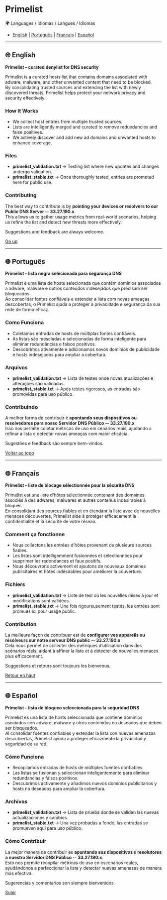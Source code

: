 # Primelist  

🌍 Languages / Idiomas / Langues / Idiomas  
- [English](#-english) | [Português](#-português) | [Français](#-français) | [Español](#-español) 

---

## 🌐 English  
**Primelist – curated denylist for DNS security**

Primelist is a curated hosts list that contains domains associated with adware, malware, and other unwanted content that need to be blocked.  
By consolidating trusted sources and extending the list with newly discovered threats, Primelist helps protect your network privacy and security effectively.

### How It Works  
- We collect host entries from multiple trusted sources.  
- Lists are intelligently merged and curated to remove redundancies and false positives.  
- We actively discover and add new ad domains and unwanted hosts to enhance coverage.

### Files  
- **primelist_validation.txt** → Testing list where new updates and changes undergo validation.  
- **primelist_stable.txt** → Once thoroughly tested, entries are promoted here for public use.

### Contributing  
The best way to contribute is by **pointing your devices or resolvers to our Public DNS Server -- 33.27.190.x**.  
This allows us to gather usage metrics from real-world scenarios, helping us refine the list and detect new threats more effectively.

Suggestions and feedback are always welcome.

[Go up](#primelist)

---

## 🌐 Português  
**Primelist – lista negra selecionada para segurança DNS**

Primelist é uma lista de hosts selecionada que contém domínios associados a adware, malware e outros conteúdos indesejados que precisam ser bloqueados.  
Ao consolidar fontes confiáveis e estender a lista com novas ameaças descobertas, o Primelist ajuda a proteger a privacidade e segurança da sua rede de forma eficaz.

### Como Funciona  
- Coletamos entradas de hosts de múltiplas fontes confiáveis.  
- As listas são mescladas e selecionadas de forma inteligente para eliminar redundâncias e falsos positivos.  
- Descobrimos ativamente e adicionamos novos domínios de publicidade e hosts indesejados para ampliar a cobertura.

### Arquivos  
- **primelist_validation.txt** → Lista de testes onde novas atualizações e alterações são validadas.  
- **primelist_stable.txt** → Após testes rigorosos, as entradas são promovidas para uso público.

### Contribuindo  
A melhor forma de contribuir é **apontando seus dispositivos ou resolvedores para nosso Servidor DNS Público -- 33.27.190.x**.  
Isso nos permite coletar métricas de uso em cenários reais, ajudando a refinar a lista e detectar novas ameaças com maior eficácia.

Sugestões e feedback são sempre bem-vindos.

[Voltar ao topo](#primelist)

---

## 🌐 Français  
**Primelist – liste de blocage sélectionnée pour la sécurité DNS**

Primelist est une liste d’hôtes sélectionnée contenant des domaines associés à des adwares, malwares et autres contenus indésirables à bloquer.  
En consolidant des sources fiables et en étendant la liste avec de nouvelles menaces découvertes, Primelist aide à protéger efficacement la confidentialité et la sécurité de votre réseau.

### Comment ça fonctionne  
- Nous collectons les entrées d’hôtes provenant de plusieurs sources fiables.  
- Les listes sont intelligemment fusionnées et sélectionnées pour supprimer les redondances et faux positifs.  
- Nous découvrons activement et ajoutons de nouveaux domaines publicitaires et hôtes indésirables pour améliorer la couverture.

### Fichiers  
- **primelist_validation.txt** → Liste de test où les nouvelles mises à jour et modifications sont validées.  
- **primelist_stable.txt** → Une fois rigoureusement testés, les entrées sont promues ici pour usage public.

### Contribution  
La meilleure façon de contribuer est de **configurer vos appareils ou résolveurs sur notre serveur DNS public -- 33.27.190.x**.  
Cela nous permet de collecter des métriques d’utilisation dans des scénarios réels, aidant à affiner la liste et à détecter de nouvelles menaces plus efficacement.

Suggestions et retours sont toujours les bienvenus.

[Retour en haut](#primelist)

---

## 🌐 Español  
**Primelist – lista de bloqueo seleccionada para la seguridad DNS**

Primelist es una lista de hosts seleccionada que contiene dominios asociados con adware, malware y otros contenidos no deseados que deben ser bloqueados.  
Al consolidar fuentes confiables y extender la lista con nuevas amenazas descubiertas, Primelist ayuda a proteger eficazmente la privacidad y seguridad de su red.

### Cómo Funciona  
- Recopilamos entradas de hosts de múltiples fuentes confiables.  
- Las listas se fusionan y seleccionan inteligentemente para eliminar redundancias y falsos positivos.  
- Descubrimos activamente y añadimos nuevos dominios publicitarios y hosts no deseados para ampliar la cobertura.

### Archivos  
- **primelist_validation.txt** → Lista de prueba donde se validan las nuevas actualizaciones y cambios.  
- **primelist_stable.txt** → Una vez probadas a fondo, las entradas se promueven aquí para uso público.

### Cómo Contribuir  
La mejor manera de contribuir es **apuntando sus dispositivos o resolutores a nuestro Servidor DNS Público -- 33.27.190.x**.  
Esto nos permite recopilar métricas de uso en escenarios reales, ayudándonos a perfeccionar la lista y detectar nuevas amenazas de manera más efectiva.

Sugerencias y comentarios son siempre bienvenidos.

[Subir](#primelist)
